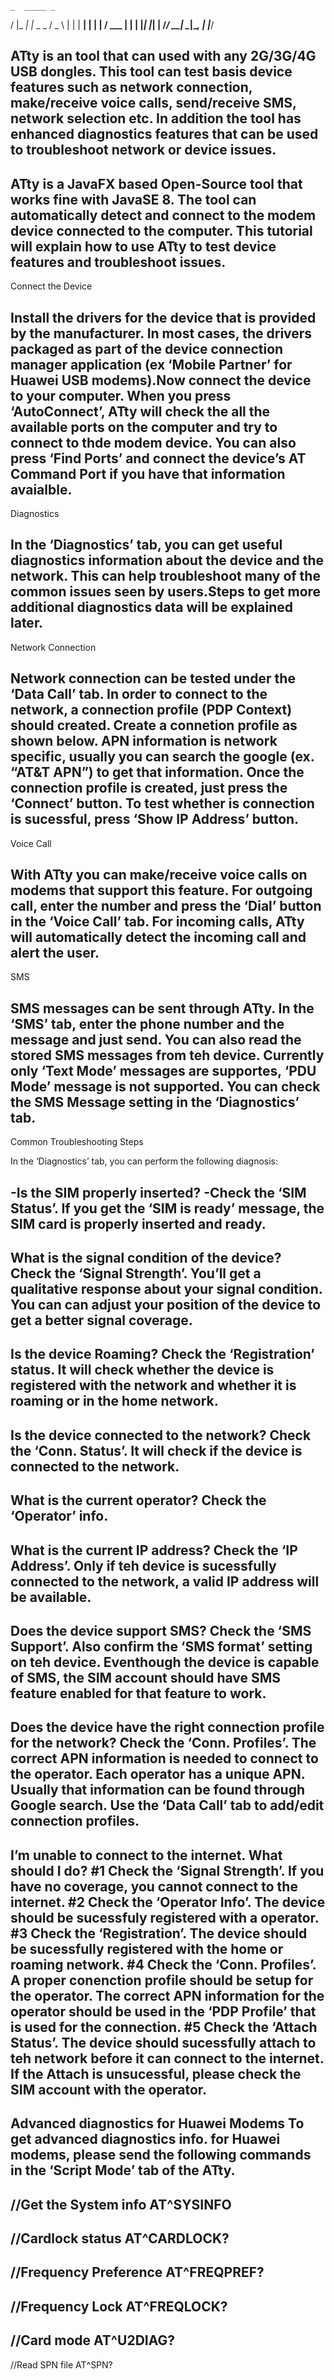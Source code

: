     _  _____ _
   / \|_   _| |_ _   _
  / _ \ | | | __| | | |
 / ___ \| | | |_| |_| |
/_/   \_\_|  \__|\__, |
                 |___/						

ATty is an tool that can used with any 2G/3G/4G USB dongles. This tool can test basis device features such as network connection, make/receive voice calls, send/receive SMS, network selection etc. In addition the tool has enhanced diagnostics features that can be used to troubleshoot network or device issues.
-
ATty is a JavaFX based Open-Source tool that works fine with JavaSE 8. The tool can automatically detect and connect to the modem device connected to the computer. This tutorial will explain how to use ATty to test device features and troubleshoot issues.
-
Connect the Device

Install the drivers for the device that is provided by the manufacturer. In most cases, the drivers packaged as part of the device connection manager application (ex ‘Mobile Partner’ for Huawei USB modems).Now connect the device to your computer. When you press ‘AutoConnect’, ATty will check the all the available ports on the computer and try to connect to thde modem device. You can also press ‘Find Ports’ and connect the device’s AT Command Port if you have that information avaialble.
-
Diagnostics

In the ‘Diagnostics’ tab, you can get useful diagnostics information about the device and the network. This can help troubleshoot many of the common issues seen by users.Steps to get more additional diagnostics data will be explained later.
-
Network Connection

Network connection can be tested under the ‘Data Call’ tab. In order to connect to the network, a connection profile (PDP Context) should created. Create a connetion profile as shown below. APN information is network specific, usually you can search the google (ex. “AT&T APN”) to get that information. Once the connection profile is created, just press the ‘Connect’ button. To test whether is connection is sucessful, press ‘Show IP Address’ button.
-
Voice Call

With ATty you can make/receive voice calls on modems that support this feature. For outgoing call, enter the number and press the ‘Dial’ button in the ‘Voice Call’ tab. For incoming calls, ATty will automatically detect the incoming call and alert the user.
-
SMS

SMS messages can be sent through ATty. In the ‘SMS’ tab, enter the phone number and the message and just send. You can also read the stored SMS messages from teh device. Currently only ‘Text Mode’ messages are supportes, ‘PDU Mode’ message is not supported. You can check the SMS Message setting in the ‘Diagnostics’ tab.
-
Common Troubleshooting Steps

In the ‘Diagnostics’ tab, you can perform the following diagnosis:

-Is the SIM properly inserted?
-Check the ‘SIM Status’. If you get the ‘SIM is ready’ message, the SIM card is properly inserted and          ready.
-  
What is the signal condition of the device?
Check the ‘Signal Strength’. You’ll get a qualitative response about your signal condition. You can can adjust your position of the device to get a better signal coverage.
-
Is the device Roaming?
Check the ‘Registration’ status. It will check whether the device is registered with the network and whether it is roaming or in the home network.
-
Is the device connected to the network?
Check the ‘Conn. Status’. It will check if the device is connected to the network.
-
What is the current operator?
Check the ‘Operator’ info.
-
What is the current IP address?
Check the ‘IP Address’. Only if teh device is sucessfully connected to the network, a valid IP address will be available.
-
Does the device support SMS?
Check the ‘SMS Support’. Also confirm the ‘SMS format’ setting on teh device. Eventhough the device is capable of SMS, the SIM account should have SMS feature enabled for that feature to work.
-
Does the device have the right connection profile for the network?
Check the ‘Conn. Profiles’. The correct APN information is needed to connect to the operator. Each operator has a unique APN. Usually that information can be found through Google search. Use the ‘Data Call’ tab to add/edit connection profiles.
-
I’m unable to connect to the internet. What should I do?
#1 Check the ‘Signal Strength’. If you have no coverage, you cannot connect to the internet.
#2 Check the ‘Operator Info’. The device should be sucessfuly registered with a operator.
#3 Check the ‘Registration’. The device should be sucessfully registered with the home or roaming network.
#4 Check the ‘Conn. Profiles’. A proper conenction profile should be setup for the operator. The correct APN information for the operator should be used in the ‘PDP Profile’ that is used for the connection.
#5 Check the ‘Attach Status’. The device should sucessfully attach to teh network before it can connect to the internet. If the Attach is unsucessful, please check the SIM account with the operator.
-
Advanced diagnostics for Huawei Modems
To get advanced diagnostics info. for Huawei modems, please send the following commands in the ‘Script Mode’ tab of the ATty.
-
//Get the System info
AT^SYSINFO
-
//Cardlock status
AT^CARDLOCK?
-
//Frequency Preference
AT^FREQPREF?
-
//Frequency Lock
AT^FREQLOCK?
-
//Card mode
AT^U2DIAG?
-
//Read SPN file
AT^SPN?
